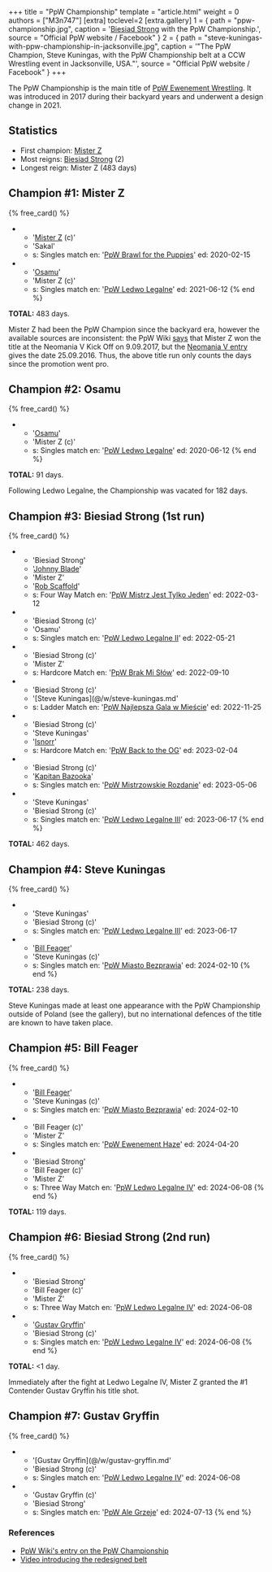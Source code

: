 +++
title = "PpW Championship"
template = "article.html"
weight = 0
authors = ["M3n747"]
[extra]
toclevel=2
[extra.gallery]
1 = { path = "ppw-championship.jpg", caption = '[Biesiad Strong](@/w/biesiad-strong.md) with the PpW Championship.', source = "Official PpW website / Facebook" }
2 = { path = "steve-kuningas-with-ppw-championship-in-jacksonville.jpg", caption = '"The PpW Champion, Steve Kuningas, with the PpW Championship belt at a CCW Wrestling event in Jacksonville, USA."', source = "Official PpW website / Facebook" }
+++

The PpW Championship is the main title of [PpW Ewenement Wrestling](@/o/ppw.md). It was introduced in 2017 during their backyard years and underwent a design change in 2021.

<!-- more -->

## Statistics

* First champion: [Mister Z](@/w/mister-z.md)
* Most reigns: [Biesiad Strong](@/w/biesiad-strong.md) (2)
* Longest reign: Mister Z (483 days)

## Champion #1: Mister Z

{% free_card() %}
- - '[Mister Z](@/w/mister-z.md) (c)'
  - 'Sakal'
  - s: Singles match
    en: '[PpW Brawl for the Puppies](@/e/ppw/2020-02-15-ppw-brawl-for-the-puppies.md)'
    ed: 2020-02-15
- - '[Osamu](@/w/osamu.md)'
  - 'Mister Z (c)'
  - s: Singles match
    en: '[PpW Ledwo Legalne](@/e/ppw/2021-06-12-ppw-ledwo-legalne.md)'
    ed: 2021-06-12
{% end %}

**TOTAL:** 483 days.

Mister Z had been the PpW Champion since the backyard era, however the available sources are inconsistent: the PpW Wiki [says](https://ppw-fandom.tpwres.pl/ppw-championship) that Mister Z won the title at the Neomania V Kick Off on 9.09.2017, but the [Neomania V entry](https://ppw-fandom.tpwres.pl/ppw-neomania-v) gives the date 25.09.2016. Thus, the above title run only counts the days since the promotion went pro.

## Champion #2: Osamu

{% free_card() %}
- - '[Osamu](@/w/osamu.md)'
  - 'Mister Z (c)'
  - s: Singles match
    en: '[PpW Ledwo Legalne](@/e/ppw/2021-06-12-ppw-ledwo-legalne.md)'
    ed: 2020-06-12
{% end %}

**TOTAL:** 91 days.

Following Ledwo Legalne, the Championship was vacated for 182 days.

## Champion #3: Biesiad Strong (1st run)

{% free_card() %}
- - 'Biesiad Strong'
  - '[Johnny Blade](@/w/johnny-blade.md)'
  - 'Mister Z'
  - '[Rob Scaffold](@/w/rob-scaffold.md)'
  - s: Four Way Match 
    en: '[PpW Mistrz Jest Tylko Jeden](@/e/ppw/2022-03-12-ppw-mistrz-jest-tylko-jeden.md)'
    ed: 2022-03-12
- - 'Biesiad Strong (c)'
  - 'Osamu'
  - s: Singles match 
    en: '[PpW Ledwo Legalne II](@/e/ppw/2022-05-21-ppw-ledwo-legalne-ii.md)'
    ed: 2022-05-21
- - 'Biesiad Strong (c)'
  - 'Mister Z'
  - s: Hardcore Match 
    en: '[PpW Brak Mi Słów](@/e/ppw/2022-09-10-ppw-brak-mi-slow.md)'
    ed: 2022-09-10
- - 'Biesiad Strong (c)'
  - '[Steve Kuningas](@/w/steve-kuningas.md'
  - s: Ladder Match 
    en: '[PpW Najlepsza Gala w Mieście](@/e/ppw/2022-11-25-ppw-najlepsza-gala-w-miescie.md)'
    ed: 2022-11-25
- - 'Biesiad Strong (c)'
  - 'Steve Kuningas'
  - '[Isnorr](@/w/isnorr.md)'
  - s: Hardcore Match 
    en: '[PpW Back to the OG](@/e/ppw/2023-02-04-ppw-back-to-the-og.md)'
    ed: 2023-02-04
- - 'Biesiad Strong (c)'
  - '[Kapitan Bazooka](@/w/kapitan-bazooka.md)'
  - s: Singles match 
    en: '[PpW Mistrzowskie Rozdanie](@/e/ppw/2023-05-06-ppw-mistrzowskie-rozdanie.md)'
    ed: 2023-05-06
- - 'Steve Kuningas'
  - 'Biesiad Strong (c)'
  - s: Singles match 
    en: '[PpW Ledwo Legalne III](@/e/ppw/2023-06-17-ppw-ledwo-legalne-3.md)'
    ed: 2023-06-17
{% end %}

**TOTAL:** 462 days.

## Champion #4: Steve Kuningas

{% free_card() %}
- - 'Steve Kuningas'
  - 'Biesiad Strong (c)'
  - s: Singles match 
    en: '[PpW Ledwo Legalne III](@/e/ppw/2023-06-17-ppw-ledwo-legalne-3.md)'
    ed: 2023-06-17
- - '[Bill Feager](@/w/feager.md)'
  - 'Steve Kuningas (c)'
  - s: Singles match 
    en: '[PpW Miasto Bezprawia](@/e/ppw/2024-02-10-ppw-miasto-bezprawia.md)'
    ed: 2024-02-10
{% end %}

**TOTAL:** 238 days.

Steve Kuningas made at least one appearance with the PpW Championship outside of Poland (see the gallery), but no international defences of the title are known to have taken place.

## Champion #5: Bill Feager

{% free_card() %}
- - '[Bill Feager](@/w/feager.md)'
  - 'Steve Kuningas (c)'
  - s: Singles match 
    en: '[PpW Miasto Bezprawia](@/e/ppw/2024-02-10-ppw-miasto-bezprawia.md)'
    ed: 2024-02-10
- - 'Bill Feager (c)'
  - 'Mister Z'
  - s: Singles match 
    en: '[PpW Ewenement Haze](@/e/ppw/2024-04-20-ppw-ewenement-haze.md)'
    ed: 2024-04-20
- - 'Biesiad Strong'
  - 'Bill Feager (c)'
  - 'Mister Z'
  - s: Three Way Match
    en: '[PpW Ledwo Legalne IV](@/e/ppw/2024-06-08-ppw-ledwo-legalne-4.md)'
    ed: 2024-06-08
{% end %}

**TOTAL:** 119 days.

## Champion #6: Biesiad Strong (2nd run)

{% free_card() %}
- - 'Biesiad Strong'
  - 'Bill Feager (c)'
  - 'Mister Z'
  - s: Three Way Match
    en: '[PpW Ledwo Legalne IV](@/e/ppw/2024-06-08-ppw-ledwo-legalne-4.md)'
    ed: 2024-06-08
- - '[Gustav Gryffin](@/w/gustav-gryffin.md)'
  - 'Biesiad Strong (c)'
  - s: Singles match
    en: '[PpW Ledwo Legalne IV](@/e/ppw/2024-06-08-ppw-ledwo-legalne-4.md)'
    ed: 2024-06-08
{% end %}

**TOTAL:** <1 day.

Immediately after the fight at Ledwo Legalne IV, Mister Z granted the #1 Contender Gustav Gryffin his title shot.

## Champion #7: Gustav Gryffin

{% free_card() %}
- - '[Gustav Gryffin](@/w/gustav-gryffin.md'
  - 'Biesiad Strong (c)'
  - s: Singles match
    en: '[PpW Ledwo Legalne IV](@/e/ppw/2024-06-08-ppw-ledwo-legalne-4.md)'
    ed: 2024-06-08
- - 'Gustav Gryffin (c)'
  - 'Biesiad Strong'
  - s: Singles match
    en: '[PpW Ale Grzeje](@/e/ppw/2024-07-13-ppw-ale-grzeje.md)'
    ed: 2024-07-13
{% end %}

### References
* [PpW Wiki's entry on the PpW Championship](https://ppw-fandom.tpwres.pl/ppw-championship)
* [Video introducing the redesigned belt](https://www.youtube.com/watch?v=JlXKZaJQDGU)
